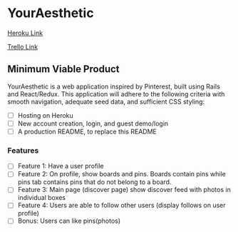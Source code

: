 # YourAesthetic

[Heroku Link][heroku]

[Trello Link][trello]

[heroku]: https://youraesthetic.herokuapp.com/
[trello]: https://trello.com/b/1Lfg4i2f

## Minimum Viable Product
YourAesthetic is a web application inspired by Pinterest, built using Rails and React/Redux. This application will adhere to the following criteria with smooth navigation, adequate seed data, and sufficient CSS styling:
- [ ] Hosting on Heroku
- [ ] New account creation, login, and guest demo/login
- [ ] A production README, to replace this README
### Features
- [ ] Feature 1: Have a user profile
- [ ] Feature 2: On profile, show boards and pins. Boards contain pins
while pins tab contains pins that do not belong to a board.
- [ ] Feature 3: Main page (discover page) show discover feed with photos in individual boxes
- [ ] Feature 4: Users are able to follow other users (display follows on user profile)
- [ ] Bonus: Users can like pins(photos)
